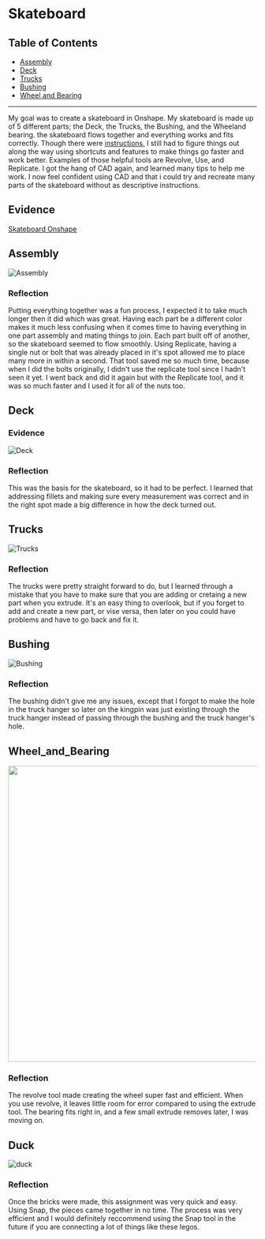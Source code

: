 # Skateboard

## Table of Contents
* [Assembly](#Assembly)
* [Deck](#Deck)
* [Trucks](#Trucks)
* [Bushing](#Bushing)
* [Wheel and Bearing](#Wheel_and_Bearing)
---

My goal was to create a skateboard in Onshape. My skateboard is made up of 5 different parts; the Deck, the Trucks, the Bushing, and the Wheeland bearing. the skateboard flows together and everything works and fits correctly. Though there were [instructions,](https://cvilleschools.onshape.com/documents/8f7978e619ce2361d4fef868/w/c0de2062e132cfb4d5d40e04/e/f692990bd80aeeb0bd911808) I still had to figure things out along the way using shortcuts and features to make things go faster and work better. Examples of those helpful tools are Revolve, Use, and Replicate. I got the hang of CAD again, and learned many tips to help me work. I now feel confident using CAD and that i could try and recreate many parts of the skateboard without as descriptive instructions. 

## Evidence

[Skateboard Onshape](https://cvilleschools.onshape.com/documents/8f7978e619ce2361d4fef868/w/c0de2062e132cfb4d5d40e04/e/7af5494d1a2aeba18dfe4bef?renderMode=0&uiState=6178123e41e6fb06c45ca571)



## Assembly

![Assembly](Images/assembly.PNG)

### Reflection
Putting everything together was a fun process, I expected it to take much longer then it did which was great. Having each part be a different color makes it much less confusing when it comes time to having everything in one part assembly and mating things to join. Each part built off of another, so the skateboard seemed to flow smoothly. Using Replicate, having a single nut or bolt that was already placed in it's spot allowed me to place many more in within a second. That tool saved me so much time, because when I did the bolts originally, I didn't use the replicate tool since I hadn't seen it yet. I went back and did it again but with the Replicate tool, and it was so much faster and I used it for all of the nuts too. 


## Deck 

### Evidence

![Deck](Images/deck.PNG)


### Reflection
This was the basis for the skateboard, so it had to be perfect. I learned that addressing fillets and making sure every measurement was correct and in the right spot made a big difference in how the deck turned out. 

## Trucks 


![Trucks](Images/trucks.PNG)


### Reflection
The trucks were pretty straight forward to do, but I learned through a mistake that you have to make sure that you are adding or cretaing a new part when you extrude. It's an easy thing to overlook, but if you forget to add and create a new part, or vise versa, then later on you could have problems and have to go back and fix it. 

## Bushing 


![Bushing](Images/bushing.PNG)


### Reflection
The bushing didn't give me any issues, except that I forgot to make the hole in the truck hanger so later on the kingpin was just existing through the truck hanger instead of passing through the bushing and the truck hanger's hole. 


## Wheel_and_Bearing

<img src="https://github.com/elynch78/skateboard/blob/main/Images/wheel%20and%20bearing.PNG?raw=true"  height="600">


### Reflection
The revolve tool made creating the wheel super fast and efficient. When you use revolve, it leaves little room for error compared to using the extrude tool. The bearing fits right in, and a few small extrude removes later, I was moving on.


## Duck

![duck](Images/duck.PNG)

### Reflection
Once the bricks were made, this assignment was very quick and easy. Using Snap, the pieces came together in no time. The process was very efficient and I would definitely reccommend using the Snap tool in the future if you are connecting a lot of things like these legos. 





